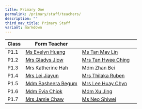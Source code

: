 ```yaml
---
title: Primary One
permalink: /primary/staff/teachers/
description: ""
third_nav_title: Primary Staff
variant: markdown
---
```

| Class | Form Teacher | | |
| -------- | -------- | -------- |-------- |
|P1.1| [Ms Evelyn Huang ](mailto:huang_yulin_evelyn@schools.gov.sg)| [Ms Tan May Lin](mailto:tan_may_lin@schools.gov.sg) | 
|P1.2| [Mrs Gladys Jiow ](mailto:tan_tsu_pei_gladys@schools.gov.sg)|[Mrs Tan Hwee Ching](mailto:tan_sian_huang@schools.gov.sg)| 
|P1.3|[Mrs Katherine Hah](mailto:katherine_loi_huay_kiew@schools.gov.sg) | [Mdm Zhan Bei](mailto:zhan_bei@schools.gov.sg)|
|P1.4| [Mrs Lei Jiayun](mailto:lei_jiayun@schools.gov.sg) |[Mrs Thilaka Ruben](mailto:thilaka_ganapathi@schools.gov.sg)|
|P1.5|[Mdm Basheera Begum](mailto:basheera_begum_syed_sult@schools.gov.sg) |[Mrs Lee Huay Chyn](mailto:lee_huay_chyn@schools.gov.sg)|
|P1.6|[Mdm Evia Chiok](mailto:chiok_suat_cheng@schools.gov.sg)|[Mdm Xu Jing](mailto:xu_jing@schools.gov.sg)|
|P1.7|[Mrs Jamie Chaw](mailto:lo_hwee_ling_jamie@schools.gov.sg)|[Ms Neo Shiwei](mailto:neo_shiwei@schools.gov.sg)|